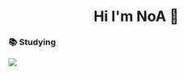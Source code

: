 <div align=center>
  <h1> Hi I'm NoA 👋 </h1>
</div>
  <h3> 📚 Studying </h3>
  <img src="https://img.shields.io/badge/JAVA-#007396?style=flat-square&logo=java&logoColor=White"/>
